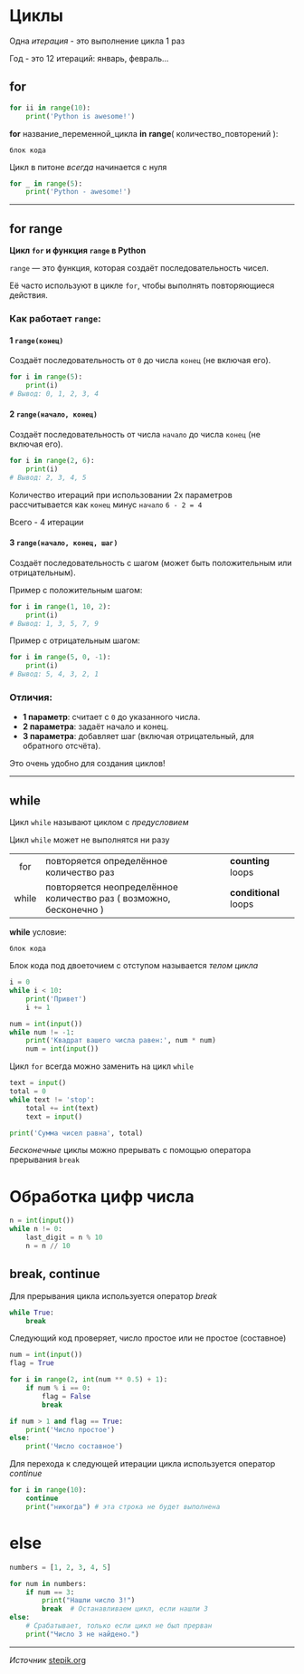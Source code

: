 # Циклы

Одна *итерация* - это выполнение цикла 1 раз

Год - это 12 итераций: январь, февраль...

## for

```python
for ii in range(10):
    print('Python is awesome!')
```

**for** название_переменной_цикла **in** **range**( количество_повторений ):
    
    блок кода

Цикл в питоне *всегда* начинается с нуля


```python
for _ in range(5):
    print('Python - awesome!')
```

---

## for range

**Цикл `for` и функция `range` в Python**  

`range` — это функция, которая создаёт последовательность чисел.

Её часто используют в цикле `for`, чтобы выполнять повторяющиеся действия.  

### Как работает `range`:  

#### 1 **`range(конец)`**  
Создаёт последовательность от `0` до числа `конец` (не включая его).  

```python
for i in range(5):
    print(i)
# Вывод: 0, 1, 2, 3, 4
```

#### 2 **`range(начало, конец)`**  
Создаёт последовательность от числа `начало` до числа `конец` (не включая его).  
 
```python
for i in range(2, 6):
    print(i)
# Вывод: 2, 3, 4, 5
```

Количество итераций при использовании 2х параметров рассчитывается как `конец` минус `начало` `6 - 2 = 4`

Всего - 4 итерации


#### 3 **`range(начало, конец, шаг)`**  
Создаёт последовательность с шагом (может быть положительным или отрицательным).  

Пример с положительным шагом:  
```python
for i in range(1, 10, 2):
    print(i)
# Вывод: 1, 3, 5, 7, 9
```
Пример с отрицательным шагом:  
```python
for i in range(5, 0, -1):
    print(i)
# Вывод: 5, 4, 3, 2, 1
```

### Отличия:  
- **1 параметр**: считает с `0` до указанного числа.  
- **2 параметра**: задаёт начало и конец.  
- **3 параметра**: добавляет шаг (включая отрицательный, для обратного отсчёта).  

Это очень удобно для создания циклов!

---

## while

Цикл `while` называют циклом с *предусловием*

Цикл `while` может не выполнятся ни разу

| |                            |    |
| :------: | -------------------------- | - |
| for      | повторяется определённое количество раз  | **counting** loops
| while    | повторяется неопределённое количество раз ( возможно, бесконечно ) | **conditional** loops

**while** условие:

    блок кода

Блок кода под двоеточием с отступом называется *телом цикла*

```python
i = 0
while i < 10:
    print('Привет')
    i += 1

num = int(input())
while num != -1:
    print('Квадрат вашего числа равен:', num * num)
    num = int(input())
```

Цикл `for` всегда можно заменить на цикл `while`

```python
text = input()
total = 0
while text != 'stop':
    total += int(text)
    text = input()

print('Сумма чисел равна', total)
```

*Бесконечные* циклы можно прерывать с помощью оператора прерывания `break`

# Обработка цифр числа

```python
n = int(input())
while n != 0:
    last_digit = n % 10
    n = n // 10
```

## break, continue

Для прерывания цикла используется оператор *break*

```python
while True:
    break
```

Следующий код проверяет, число простое или не простое (составное)

```python
num = int(input())
flag = True

for i in range(2, int(num ** 0.5) + 1):
    if num % i == 0:
        flag = False
        break

if num > 1 and flag == True:
    print('Число простое')
else:
    print('Число составное')
```


Для перехода к следующей итерации цикла используется оператор *continue*

```python
for i in range(10):
    continue
    print("никогда") # эта строка не будет выполнена
```

# else

```python
numbers = [1, 2, 3, 4, 5]

for num in numbers:
    if num == 3:
        print("Нашли число 3!")
        break  # Останавливаем цикл, если нашли 3
else:
    # Срабатывает, только если цикл не был прерван
    print("Число 3 не найдено.")
```

---

*Источник* [stepik.org](https://stepik.org/lesson/265118/step/6?unit=246067)

